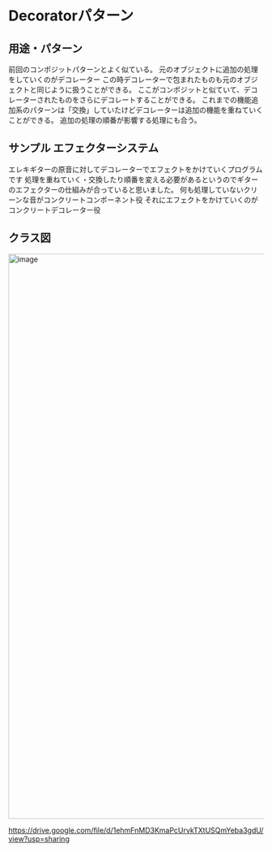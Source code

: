 # Decoratorパターン
## 用途・パターン
前回のコンポジットパターンとよく似ている。
元のオブジェクトに追加の処理をしていくのがデコレーター
この時デコレーターで包まれたものも元のオブジェクトと同じように扱うことができる。
ここがコンポジットと似ていて、デコレーターされたものをさらにデコレートすることができる。
これまでの機能追加系のパターンは「交換」していたけどデコレーターは追加の機能を重ねていくことができる。
追加の処理の順番が影響する処理にも合う。

## サンプル エフェクターシステム
エレキギターの原音に対してデコレーターでエフェクトをかけていくプログラムです
処理を重ねていく・交換したり順番を変える必要があるというのでギターのエフェクターの仕組みが合っていると思いました。
何も処理していないクリーンな音がコンクリートコンポーネント役
それにエフェクトをかけていくのがコンクリートデコレーター役

## クラス図

<img width="1113" alt="image" src="https://github.com/user-attachments/assets/08b13d17-6630-427c-be2b-132c0c618d1c" />


https://drive.google.com/file/d/1ehmFnMD3KmaPcUrvkTXtUSQmYeba3gdU/view?usp=sharing
